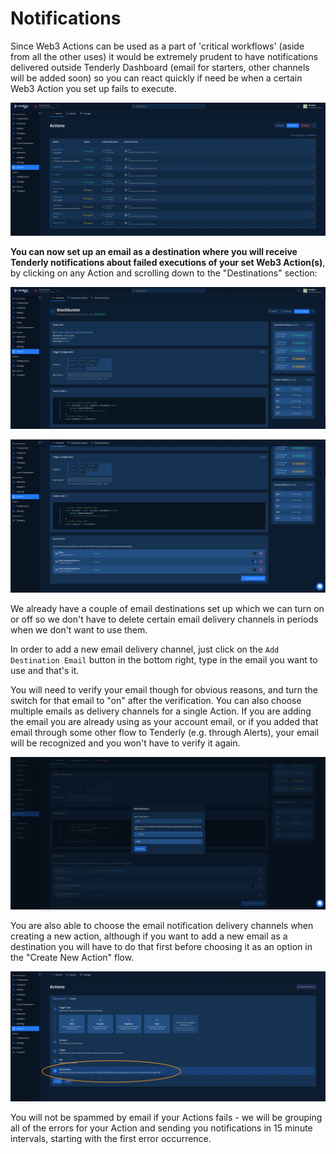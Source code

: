 # Notifications

Since Web3 Actions can be used as a part of 'critical workflows' (aside from all the other uses) it would be extremely prudent to have notifications delivered outside Tenderly Dashboard (email for starters, other channels will be added soon) so you can react quickly if need be when a certain Web3 Action you set up fails to execute.

![](<../.gitbook/assets/Screenshot 2022-04-14 at 11.23.59.png>)

**You can now set up an email as a destination where you will receive Tenderly notifications about failed executions of your set Web3 Action(s)**, by clicking on any Action and scrolling down to the "Destinations" section:

![](<../.gitbook/assets/Screenshot 2022-04-14 at 11.32.16.png>)

![](<../.gitbook/assets/Screenshot 2022-04-14 at 11.36.52.png>)

We already have a couple of email destinations set up which we can turn on or off so we don't have to delete certain email delivery channels in periods when we don't want to use them.&#x20;

In order to add a new email delivery channel, just click on the `Add Destination Email` button in the bottom right, type in the email you want to use and that's it.&#x20;

You will need to verify your email though for obvious reasons, and turn the switch for that email to "on" after the verification. You can also choose multiple emails as delivery channels for a single Action. If you are adding the email you are already using as your account email, or if you added that email through some other flow to Tenderly (e.g. through Alerts), your email will be recognized and you won't have to verify it again.

![](<../.gitbook/assets/Screenshot 2022-04-14 at 11.48.25.png>)

You are also able to choose the email notification delivery channels when creating a new action, although if you want to add a new email as a destination you will have to do that first before choosing it as an option in the "Create New Action" flow.

![](<../.gitbook/assets/Screenshot 2022-04-14 at 11.59.48.png>)

You will not be spammed by email if your Actions fails - we will be grouping all of the errors for your Action and sending you notifications in 15 minute intervals, starting with the first error occurrence.
